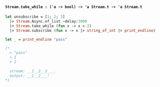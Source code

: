 #### `Stream.take_while : ('a -> bool) -> 'a Stream.t -> 'a Stream.t`

```ocaml
let unsubscribe = [1; 2; 3]
  |> Stream.Async.of_list ~delay:3000
  |> Stream.take_while (fun x -> x < 2)
  |> Stream.subscribe (fun x -> x |> string_of_int |> print_endline)

let _ = print_endline "pass"

(*
  > "pass"
  > 1
  > 2
  
  stream: __1__2__3___.
  output: __1__2___!
*)
```